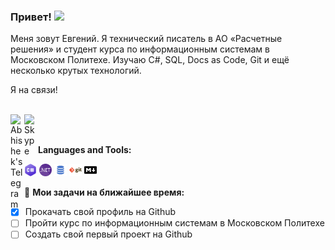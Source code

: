 ### Привет! <img src="https://media.giphy.com/media/hvRJCLFzcasrR4ia7z/giphy.gif" width="25px">



Меня зовут Евгений.
Я технический писатель в АО «Расчетные решения» и студент курса по информационным системам в Московском Политехе. Изучаю C#, SQL, Docs as Code, Git и ещё несколько крутых технологий.

Я на связи!

<br />

<a href="https://t.me/bogdanov_evg">
  <img align="left" alt="Abhishek's Telegram" width="22px" src="https://cdn.jsdelivr.net/npm/simple-icons@v3/icons/telegram.svg" />
</a>

<a href="https://join.skype.com/invite/DUaDhLP3MuUa">
  <img align="left" alt="Skype" width="22px" src="https://cdn.jsdelivr.net/npm/simple-icons@v3/icons/skype.svg" />
</a>

<br />

<br />

**Languages and Tools:**  

<code><img height="20" src="https://raw.githubusercontent.com/github/explore/80688e429a7d4ef2fca1e82350fe8e3517d3494d/topics/csharp/csharp.png"></code>
<code><img height="20" src="https://raw.githubusercontent.com/github/explore/80688e429a7d4ef2fca1e82350fe8e3517d3494d/topics/dotnet/dotnet.png"></code>
<code><img height="20" src="https://raw.githubusercontent.com/github/explore/80688e429a7d4ef2fca1e82350fe8e3517d3494d/topics/sql/sql.png"></code>
<code><img height="20" src="https://raw.githubusercontent.com/github/explore/80688e429a7d4ef2fca1e82350fe8e3517d3494d/topics/git/git.png"></code>
<code><img height="20" src="https://raw.githubusercontent.com/github/explore/80688e429a7d4ef2fca1e82350fe8e3517d3494d/topics/markdown/markdown.png"></code>

🚧 **Мои задачи на ближайшее время:**
<!-- TODO-IST:START -->
* [x] Прокачать свой профиль на Github
* [ ] Пройти курс по информационным системам в Московском Политехе
* [ ] Создать свой первый проект на Github       
<!-- TODO-IST:END -->
